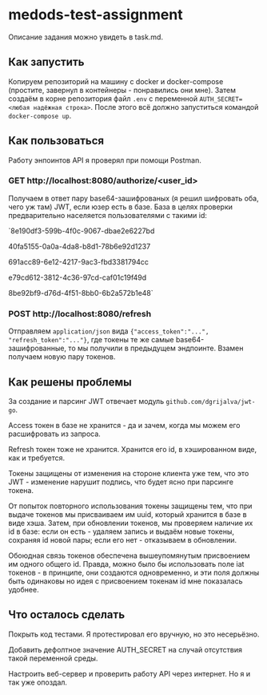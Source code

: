 # medods-test-assignment

Описание задания можно увидеть в task.md.

## Как запустить

Копируем репозиторий на машину с docker и docker-compose (простите, завернул в контейнеры - понравились они мне). 
Затем создаём в корне репозитория файл `.env` с переменной `AUTH_SECRET=<любая надёжная строка>`. 
После этого всё должно запуститься командой `docker-compose up`.

## Как пользоваться

Работу энпоинтов API я проверял при помощи Postman. 

### GET http://localhost:8080/authorize/<user_id>

Получаем в ответ пару base64-зашифрованых (я решил шифровать оба, чего уж там) JWT, если юзер есть в базе. 
База в целях проверки предварительно населяется пользователями с такими id:

`8e190df3-599b-4f0c-9067-dbae2e6227bd

40fa5155-0a0a-4da8-b8d1-78b6e92d1237

691acc89-6e12-4217-9ac3-fbd3381794cc
    
e79cd612-3812-4c36-97cd-caf01c19f49d

8be92bf9-d76d-4f51-8bb0-6b2a572b1e48`

### POST http://localhost:8080/refresh

Отправляем `application/json` вида `{"access_token":"...", "refresh_token":"..."}`, где токены те же самые base64-зашифрованные, то мы получили в предыдущем эндпоинте. 
Взамен получаем новую пару токенов.

## Как решены проблемы

За создание и парсинг JWT отвечает модуль `github.com/dgrijalva/jwt-go`. 

Access токен в базе не хранится - да и зачем, когда мы можем его расшифровать из запроса.

Refresh токен тоже не хранится. Хранится его id, в хэшированном виде, как и требуется.

Токены защищены от изменения на стороне клиента уже тем, что это JWT - изменение нарушит подпись, что будет ясно при парсинге токена.

От попыток повторного использования токены защищены тем, что при выдаче токенов мы присваиваем им uuid, который хранится в базе в виде хэша. 
Затем, при обновлении токенов, мы проверяем наличие их id в базе: если он есть - удаляем запись и выдаём новые токены, сохраняя id новой пары; если его нет - отказываем в обновлении.

Обоюдная связь токенов обеспечена вышеупомянутым присвоением им одного общего id. 
Правда, можно было бы использовать поле iat токенов - в принципе, они создаются одновременно, и эти поля должны быть одинаковы но идея с присвоением токенам id мне показалась удобнее.

## Что осталось сделать

Покрыть код тестами. Я протестировал его вручную, но это несерьёзно.

Добавить дефолтное значение AUTH_SECRET на случай отсутствия такой переменной среды.

Настроить веб-сервер и проверить работу API через интернет. Но я и так уже опоздал.
